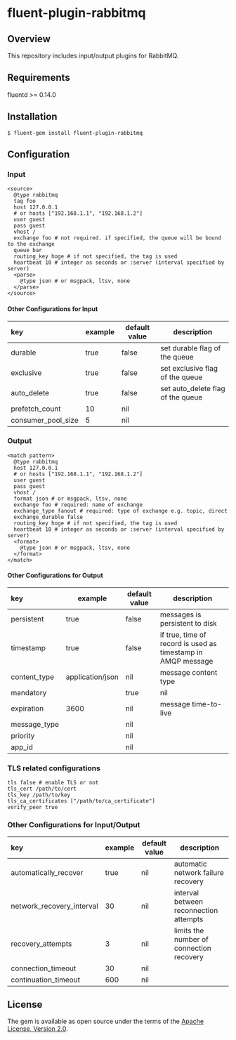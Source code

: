 # fluent-plugin-rabbitmq

## Overview

This repository includes input/output plugins for RabbitMQ.

## Requirements

fluentd >= 0.14.0

## Installation

    $ fluent-gem install fluent-plugin-rabbitmq

## Configuration

### Input

```
<source>
  @type rabbitmq
  tag foo
  host 127.0.0.1
  # or hosts ["192.168.1.1", "192.168.1.2"]
  user guest
  pass guest
  vhost /
  exchange foo # not required. if specified, the queue will be bound to the exchange
  queue bar
  routing_key hoge # if not specified, the tag is used
  heartbeat 10 # integer as seconds or :server (interval specified by server)
  <parse>
    @type json # or msgpack, ltsv, none
  </parse>
</source>
```

#### Other Configurations for Input

|key|example|default value|description|
|:--|---|---|---|
|durable|true|false|set durable flag of the queue|
|exclusive|true|false|set exclusive flag of the queue|
|auto_delete|true|false|set auto_delete flag of the queue|
|prefetch_count|10|nil||
|consumer_pool_size|5|nil||

### Output

```
<match pattern>
  @type rabbitmq
  host 127.0.0.1
  # or hosts ["192.168.1.1", "192.168.1.2"]
  user guest
  pass guest
  vhost /
  format json # or msgpack, ltsv, none
  exchange foo # required: name of exchange
  exchange_type fanout # required: type of exchange e.g. topic, direct
  exchange_durable false
  routing_key hoge # if not specified, the tag is used
  heartbeat 10 # integer as seconds or :server (interval specified by server)
  <format>
    @type json # or msgpack, ltsv, none
  </format>
</match>
```

#### Other Configurations for Output

|key|example|default value|description|
|:--|---|---|---|
|persistent|true|false|messages is persistent to disk|
|timestamp|true|false|if true, time of record is used as timestamp in AMQP message|
|content_type|application/json|nil|message content type|
|mandatory||true|nil||
|expiration|3600|nil|message time-to-live|
|message_type||nil||
|priority||nil||
|app_id||nil||

### TLS related configurations

```
tls false # enable TLS or not
tls_cert /path/to/cert
tls_key /path/to/key
tls_ca_certificates ["/path/to/ca_certificate"]
verify_peer true
```

### Other Configurations for Input/Output

|key|example|default value|description|
|:--|---|---|---|
|automatically_recover|true|nil|automatic network failure recovery|
|network_recovery_interval|30|nil|interval between reconnection attempts|
|recovery_attempts|3|nil|limits the number of connection recovery|
|connection_timeout|30|nil||
|continuation_timeout|600|nil||

## License

The gem is available as open source under the terms of the [Apache License, Version 2.0](https://www.apache.org/licenses/LICENSE-2.0.txt).

